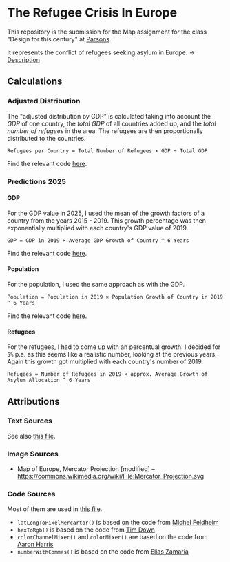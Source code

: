 # The Refugee Crisis In Europe

This repository is the submission for the Map assignment for the class "Design for this century" at [Parsons](http://parsons.edu/).

It represents the conflict of refugees seeking asylum in Europe. → [Description](components/data/description.md)

## Calculations

### Adjusted Distribution
The "adjusted distribution by GDP" is calculated taking into account the *GDP* of one country, the *total GDP* of all countries added up, and the *total number of refugees* in the area. The refugees are then proportionally distributed to the countries.

```
Refugees per Country = Total Number of Refugees × GDP ÷ Total GDP
```

Find the relevant code [here](components/MapCountry/index.js#L26-L28).

### Predictions 2025

#### GDP
For the GDP value in 2025, I used the mean of the growth factors of a country from the years 2015 - 2019. This growth percentage was then exponentially multiplied with each country's GDP value of 2019.

```
GDP = GDP in 2019 × Average GDP Growth of Country ^ 6 Years
```

Find the relevant code [here](components/Map/index.js#L157-L181).

#### Population
For the population, I used the same approach as with the GDP.

```
Population = Population in 2019 × Population Growth of Country in 2019 ^ 6 Years
```

Find the relevant code [here](components/Map/index.js#L144-L156).

#### Refugees
For the refugees, I had to come up with an percentual growth. I decided for `5%` p.a. as this seems like a realistic number, looking at the previous years. Again this growth got multiplied with each country's number of 2019.

```
Refugees = Number of Refugees in 2019 × approx. Average Growth of Asylum Allocation ^ 6 Years
```

## Attributions

### Text Sources
See also [this file](components/data/sources.js).

### Image Sources
* Map of Europe, Mercator Projection [modified] – https://commons.wikimedia.org/wiki/File:Mercator_Projection.svg

### Code Sources
Most of them are used in [this file](components/utils/index.js).

* `latLongToPixelMercartor()` is based on the code from [Michel Feldheim](https://stackoverflow.com/questions/14329691/convert-latitude-longitude-point-to-a-pixels-x-y-on-mercator-projection)
* `hexToRgb()` is based on the code from [Tim Down](https://stackoverflow.com/questions/5623838/rgb-to-hex-and-hex-to-rgb)
* `colorChannelMixer()` and `colorMixer()` are based on the code from [Aaron Harris](https://stackoverflow.com/questions/14819058/mixing-two-colors-naturally-in-javascript)
* `numberWithCommas()` is based on the code from [Elias Zamaria](https://stackoverflow.com/questions/2901102/how-to-print-a-number-with-commas-as-thousands-separators-in-javascript)